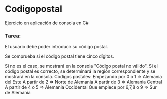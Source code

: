 # Codigopostal
Ejercicio en aplicación de consola en C#

### Tarea:

El usuario debe poder introducir su código postal.

Se comprueba si el código postal tiene cinco dígitos.

Si no es el caso, se mostrará en la consola "Código postal no válido".
Si el código postal es correcto, se determinará la región correspondiente y se mostrará en la consola.
Códigos postales: Empezando por 0 o 1 => Alemania del Este
A partir de 2 => Norte de Alemania
A partir de 3 => Alemania Central
A partir de 4 o 5 => Alemania Occidental
Que empiece por 6,7,8 o 9 => Sur de Alemania
